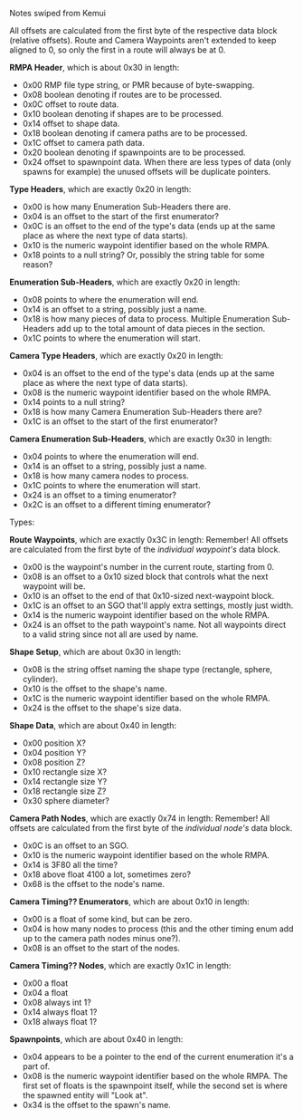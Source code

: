 Notes swiped from Kemui

All offsets are calculated from the first byte of the respective data block (relative offsets).
Route and Camera Waypoints aren't extended to keep aligned to 0, so only the first in a route will always be at 0.

**RMPA Header**, which is about 0x30 in length:
- 0x00 RMP file type string, or PMR because of byte-swapping.
- 0x08 boolean denoting if routes are to be processed.
- 0x0C offset to route data.
- 0x10 boolean denoting if shapes are to be processed.
- 0x14 offset to shape data.
- 0x18 boolean denoting if camera paths are to be processed.
- 0x1C offset to camera path data.
- 0x20 boolean denoting if spawnpoints are to be processed.
- 0x24 offset to spawnpoint data.
 When there are less types of data (only spawns for example) the unused offsets will be duplicate pointers.

**Type Headers**, which are exactly 0x20 in length:
- 0x00 is how many Enumeration Sub-Headers there are.
- 0x04 is an offset to the start of the first enumerator?
- 0x0C is an offset to the end of the type's data (ends up at the same place as where the next type of data starts).
- 0x10 is the numeric waypoint identifier based on the whole RMPA.
- 0x18 points to a null string? Or, possibly the string table for some reason?

**Enumeration Sub-Headers**, which are exactly 0x20 in length:
- 0x08 points to where the enumeration will end.
- 0x14 is an offset to a string, possibly just a name.
- 0x18 is how many pieces of data to process. Multiple Enumeration Sub-Headers add up to the total amount of data pieces in the section.
- 0x1C points to where the enumeration will start.

**Camera Type Headers**, which are exactly 0x20 in length:
- 0x04 is an offset to the end of the type's data (ends up at the same place as where the next type of data starts).
- 0x08 is the numeric waypoint identifier based on the whole RMPA.
- 0x14 points to a null string?
- 0x18 is how many Camera Enumeration Sub-Headers there are?
- 0x1C is an offset to the start of the first enumerator?

**Camera Enumeration Sub-Headers**, which are exactly 0x30 in length:
- 0x04 points to where the enumeration will end.
- 0x14 is an offset to a string, possibly just a name.
- 0x18 is how many camera nodes to process.
- 0x1C points to where the enumeration will start.
- 0x24 is an offset to a timing enumerator?
- 0x2C is an offset to a different timing enumerator?

Types:

**Route Waypoints**, which are exactly 0x3C in length:
Remember! All offsets are calculated from the first byte of the _individual waypoint's_ data block.
- 0x00 is the waypoint's number in the current route, starting from 0.
- 0x08 is an offset to a 0x10 sized block that controls what the next waypoint will be.
- 0x10 is an offset to the end of that 0x10-sized next-waypoint block.
- 0x1C is an offset to an SGO that'll apply extra settings, mostly just width.
- 0x14 is the numeric waypoint identifier based on the whole RMPA.
- 0x24 is an offset to the path waypoint's name. Not all waypoints direct to a valid string since not all are used by name.

**Shape Setup**, which are about 0x30 in length:
- 0x08 is the string offset naming the shape type (rectangle, sphere, cylinder).
- 0x10 is the offset to the shape's name.
- 0x1C is the numeric waypoint identifier based on the whole RMPA.
- 0x24 is the offset to the shape's size data.

**Shape Data**, which are about 0x40 in length:
- 0x00 position X?
- 0x04 position Y?
- 0x08 position Z?
- 0x10 rectangle size X?
- 0x14 rectangle size Y?
- 0x18 rectangle size Z?
- 0x30 sphere diameter?

**Camera Path Nodes**, which are exactly 0x74 in length:
Remember! All offsets are calculated from the first byte of the _individual node's_ data block.
- 0x0C is an offset to an SGO.
- 0x10 is the numeric waypoint identifier based on the whole RMPA.
- 0x14 is 3F80 all the time?
- 0x18 above float 4100 a lot, sometimes zero?
- 0x68 is the offset to the node's name.

**Camera Timing?? Enumerators**, which are about 0x10 in length:
- 0x00 is a float of some kind, but can be zero.
- 0x04 is how many nodes to process (this and the other timing enum add up to the camera path nodes minus one?).
- 0x08 is an offset to the start of the nodes.

**Camera Timing?? Nodes**, which are exactly 0x1C in length:
- 0x00 a float
- 0x04 a float
- 0x08 always int 1?
- 0x14 always float 1?
- 0x18 always float 1?

**Spawnpoints**, which are about 0x40 in length:
- 0x04 appears to be a pointer to the end of the current enumeration it's a part of.
- 0x08 is the numeric waypoint identifier based on the whole RMPA.
The first set of floats is the spawnpoint itself, while the second set is where the spawned entity will "Look at".
- 0x34 is the offset to the spawn's name.
